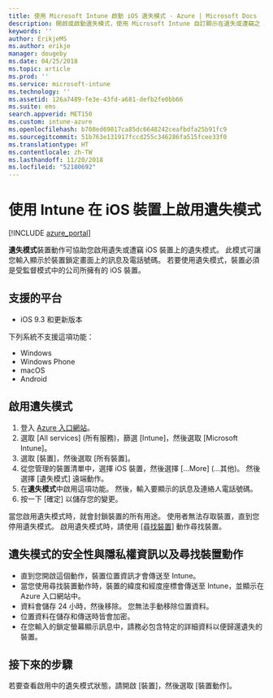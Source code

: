 ```yaml
---
title: 使用 Microsoft Intune 啟動 iOS 遺失模式 - Azure | Microsoft Docs
description: 開啟或啟動遺失模式，使用 Microsoft Intune 自訂顯示在遺失或遭竊之 iOS 裝置鎖定畫面中的訊息。 此外，在使用遺失模式動作時，取得安全性和隱私權資訊的詳細資料。
keywords: ''
author: ErikjeMS
ms.author: erikje
manager: dougeby
ms.date: 04/25/2018
ms.topic: article
ms.prod: ''
ms.service: microsoft-intune
ms.technology: ''
ms.assetid: 126a7489-fe3e-43fd-a681-defb2fe0bb66
ms.suite: ems
search.appverid: MET150
ms.custom: intune-azure
ms.openlocfilehash: b708ed69817ca85dc6648242ceafbdfa25b91fc9
ms.sourcegitcommit: 51b763e131917fccd255c346286fa515fcee33f0
ms.translationtype: HT
ms.contentlocale: zh-TW
ms.lasthandoff: 11/20/2018
ms.locfileid: "52180692"
---
```

# <a name="enable-lost-mode-on-ios-devices-with-intune"></a>使用 Intune 在 iOS 裝置上啟用遺失模式

[!INCLUDE [azure_portal](./includes/azure_portal.md)]

**遺失模式**裝置動作可協助您啟用遺失或遭竊 iOS 裝置上的遺失模式。 此模式可讓您輸入顯示於裝置鎖定畫面上的訊息及電話號碼。 若要使用遺失模式，裝置必須是受監督模式中的公司所擁有的 iOS 裝置。

## <a name="supported-platforms"></a>支援的平台

- iOS 9.3 和更新版本

下列系統不支援這項功能： 
- Windows
- Windows Phone
- macOS
- Android

## <a name="enable-lost-mode"></a>啟用遺失模式

1. 登入 [Azure 入口網站](https://portal.azure.com)。
2. 選取 [All services] (所有服務)，篩選 [Intune]，然後選取 [Microsoft Intune]。
3. 選取 [裝置]，然後選取 [所有裝置]。
4. 從您管理的裝置清單中，選擇 iOS 裝置，然後選擇 [...More] (...其他)。 然後選擇 [遺失模式] 遠端動作。
5. 在**遺失模式**中啟用這項功能。 然後，輸入要顯示的訊息及連絡人電話號碼。
6. 按一下 [確定] 以儲存您的變更。

當您啟用遺失模式時，就會封鎖裝置的所有用途。 使用者無法存取裝置，直到您停用遺失模式。 啟用遺失模式時，請使用 [[尋找裝置]](device-locate.md) 動作尋找裝置。

## <a name="security-and-privacy-information-for-the-lost-mode-and-locate-device-actions"></a>遺失模式的安全性與隱私權資訊以及尋找裝置動作
- 直到您開啟這個動作，裝置位置資訊才會傳送至 Intune。
- 當您使用尋找裝置動作時，裝置的緯度和經度座標會傳送至 Intune，並顯示在 Azure 入口網站中。
- 資料會儲存 24 小時，然後移除。 您無法手動移除位置資料。
- 位置資料在儲存和傳送時皆會加密。
- 在您輸入的鎖定螢幕顯示訊息中，請務必包含特定的詳細資料以便歸還遺失的裝置。

## <a name="next-steps"></a>接下來的步驟

若要查看啟用中的遺失模式狀態，請開啟 [裝置]，然後選取 [裝置動作]。